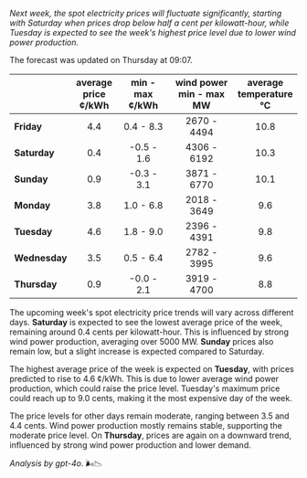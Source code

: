 *Next week, the spot electricity prices will fluctuate significantly, starting with Saturday when prices drop below half a cent per kilowatt-hour, while Tuesday is expected to see the week's highest price level due to lower wind power production.*

The forecast was updated on Thursday at 09:07.

|             | average<br>price<br>¢/kWh | min - max<br>¢/kWh | wind power<br>min - max<br>MW | average<br>temperature<br>°C |
|:-------------|:----------------:|:----------------:|:-------------:|:-------------:|
| **Friday** | 4.4 | 0.4 - 8.3 | 2670 - 4494 | 10.8 |
| **Saturday** | 0.4 | -0.5 - 1.6 | 4306 - 6192 | 10.3 |
| **Sunday** | 0.9 | -0.3 - 3.1 | 3871 - 6770 | 10.1 |
| **Monday** | 3.8 | 1.0 - 6.8 | 2018 - 3649 | 9.6 |
| **Tuesday** | 4.6 | 1.8 - 9.0 | 2396 - 4391 | 9.8 |
| **Wednesday** | 3.5 | 0.5 - 6.4 | 2782 - 3995 | 9.6 |
| **Thursday** | 0.9 | -0.0 - 2.1 | 3919 - 4700 | 8.8 |

The upcoming week's spot electricity price trends will vary across different days. **Saturday** is expected to see the lowest average price of the week, remaining around 0.4 cents per kilowatt-hour. This is influenced by strong wind power production, averaging over 5000 MW. **Sunday** prices also remain low, but a slight increase is expected compared to Saturday.

The highest average price of the week is expected on **Tuesday**, with prices predicted to rise to 4.6 ¢/kWh. This is due to lower average wind power production, which could raise the price level. Tuesday's maximum price could reach up to 9.0 cents, making it the most expensive day of the week.

The price levels for other days remain moderate, ranging between 3.5 and 4.4 cents. Wind power production mostly remains stable, supporting the moderate price level. On **Thursday**, prices are again on a downward trend, influenced by strong wind power production and lower demand.

*Analysis by gpt-4o.* 🌬️📉
